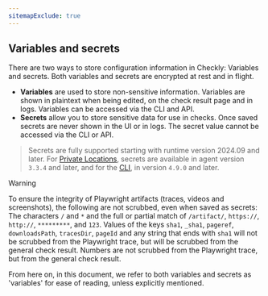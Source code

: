 ```yaml
---
sitemapExclude: true
---
```


## Variables and secrets
There are two ways to store configuration information in Checkly: Variables and secrets. Both variables and secrets are encrypted at rest and in flight.
- **Variables** are used to store non-sensitive information. Variables are shown in plaintext when being edited, on the check result page and in logs. Variables can be accessed via the CLI and API.
- **Secrets** allow you to store sensitive data for use in checks. Once saved secrets are never shown in the UI or in logs. The secret value cannot be accessed via the CLI or API.

> Secrets are fully supported starting with runtime version 2024.09 and later. For [Private Locations](/docs/private-locations/), secrets are available in agent version `3.3.4` and later, and for the [CLI](/docs/cli/), in version `4.9.0` and later.

> [!WARNING]
> To ensure the integrity of Playwright artifacts (traces, videos and screenshots), the following are not scrubbed, even when saved as secrets: The characters `/` and `*` and the full or partial match of `/artifact/`, `https://`, `http://`, `*********`, and `123`.
> Values of the keys `sha1`, `_sha1`, `pageref`, `downloadsPath`, `tracesDir`, `pageId` and any string that ends with `sha1` will not be scrubbed from the Playwright trace, but will be scrubbed from the general check result.
> Numbers are not scrubbed from the Playwright trace, but from the general check result.

From here on, in this document, we refer to both variables and secrets as 'variables' for ease of reading, unless explicitly mentioned.
